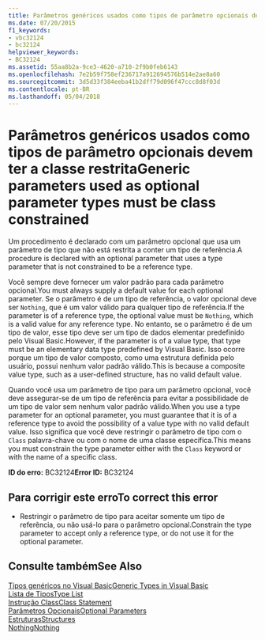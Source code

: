 ```yaml
---
title: Parâmetros genéricos usados como tipos de parâmetro opcionais devem ter a classe restrita
ms.date: 07/20/2015
f1_keywords:
- vbc32124
- bc32124
helpviewer_keywords:
- BC32124
ms.assetid: 55aa8b2a-9ce3-4620-a710-2f9b0feb6143
ms.openlocfilehash: 7e2b59f758ef236717a912694576b514e2ae8a60
ms.sourcegitcommit: 3d5d33f384eeba41b2dff79d096f47ccc8d8f03d
ms.contentlocale: pt-BR
ms.lasthandoff: 05/04/2018
---
```

# <a name="generic-parameters-used-as-optional-parameter-types-must-be-class-constrained"></a><span data-ttu-id="2e5c1-102">Parâmetros genéricos usados como tipos de parâmetro opcionais devem ter a classe restrita</span><span class="sxs-lookup"><span data-stu-id="2e5c1-102">Generic parameters used as optional parameter types must be class constrained</span></span>
<span data-ttu-id="2e5c1-103">Um procedimento é declarado com um parâmetro opcional que usa um parâmetro de tipo que não está restrita a conter um tipo de referência.</span><span class="sxs-lookup"><span data-stu-id="2e5c1-103">A procedure is declared with an optional parameter that uses a type parameter that is not constrained to be a reference type.</span></span>  
  
 <span data-ttu-id="2e5c1-104">Você sempre deve fornecer um valor padrão para cada parâmetro opcional.</span><span class="sxs-lookup"><span data-stu-id="2e5c1-104">You must always supply a default value for each optional parameter.</span></span> <span data-ttu-id="2e5c1-105">Se o parâmetro é de um tipo de referência, o valor opcional deve ser `Nothing`, que é um valor válido para qualquer tipo de referência.</span><span class="sxs-lookup"><span data-stu-id="2e5c1-105">If the parameter is of a reference type, the optional value must be `Nothing`, which is a valid value for any reference type.</span></span> <span data-ttu-id="2e5c1-106">No entanto, se o parâmetro é de um tipo de valor, esse tipo deve ser um tipo de dados elementar predefinido pelo Visual Basic.</span><span class="sxs-lookup"><span data-stu-id="2e5c1-106">However, if the parameter is of a value type, that type must be an elementary data type predefined by Visual Basic.</span></span> <span data-ttu-id="2e5c1-107">Isso ocorre porque um tipo de valor composto, como uma estrutura definida pelo usuário, possui nenhum valor padrão válido.</span><span class="sxs-lookup"><span data-stu-id="2e5c1-107">This is because a composite value type, such as a user-defined structure, has no valid default value.</span></span>  
  
 <span data-ttu-id="2e5c1-108">Quando você usa um parâmetro de tipo para um parâmetro opcional, você deve assegurar-se de um tipo de referência para evitar a possibilidade de um tipo de valor sem nenhum valor padrão válido.</span><span class="sxs-lookup"><span data-stu-id="2e5c1-108">When you use a type parameter for an optional parameter, you must guarantee that it is of a reference type to avoid the possibility of a value type with no valid default value.</span></span> <span data-ttu-id="2e5c1-109">Isso significa que você deve restringir o parâmetro de tipo com o `Class` palavra-chave ou com o nome de uma classe específica.</span><span class="sxs-lookup"><span data-stu-id="2e5c1-109">This means you must constrain the type parameter either with the `Class` keyword or with the name of a specific class.</span></span>  
  
 <span data-ttu-id="2e5c1-110">**ID do erro:** BC32124</span><span class="sxs-lookup"><span data-stu-id="2e5c1-110">**Error ID:** BC32124</span></span>  
  
## <a name="to-correct-this-error"></a><span data-ttu-id="2e5c1-111">Para corrigir este erro</span><span class="sxs-lookup"><span data-stu-id="2e5c1-111">To correct this error</span></span>  
  
-   <span data-ttu-id="2e5c1-112">Restringir o parâmetro de tipo para aceitar somente um tipo de referência, ou não usá-lo para o parâmetro opcional.</span><span class="sxs-lookup"><span data-stu-id="2e5c1-112">Constrain the type parameter to accept only a reference type, or do not use it for the optional parameter.</span></span>  
  
## <a name="see-also"></a><span data-ttu-id="2e5c1-113">Consulte também</span><span class="sxs-lookup"><span data-stu-id="2e5c1-113">See Also</span></span>  
 [<span data-ttu-id="2e5c1-114">Tipos genéricos no Visual Basic</span><span class="sxs-lookup"><span data-stu-id="2e5c1-114">Generic Types in Visual Basic</span></span>](../../../visual-basic/programming-guide/language-features/data-types/generic-types.md)  
 [<span data-ttu-id="2e5c1-115">Lista de Tipos</span><span class="sxs-lookup"><span data-stu-id="2e5c1-115">Type List</span></span>](../../../visual-basic/language-reference/statements/type-list.md)  
 [<span data-ttu-id="2e5c1-116">Instrução Class</span><span class="sxs-lookup"><span data-stu-id="2e5c1-116">Class Statement</span></span>](../../../visual-basic/language-reference/statements/class-statement.md)  
 [<span data-ttu-id="2e5c1-117">Parâmetros Opcionais</span><span class="sxs-lookup"><span data-stu-id="2e5c1-117">Optional Parameters</span></span>](../../../visual-basic/programming-guide/language-features/procedures/optional-parameters.md)  
 [<span data-ttu-id="2e5c1-118">Estruturas</span><span class="sxs-lookup"><span data-stu-id="2e5c1-118">Structures</span></span>](../../../visual-basic/programming-guide/language-features/data-types/structures.md)  
 [<span data-ttu-id="2e5c1-119">Nothing</span><span class="sxs-lookup"><span data-stu-id="2e5c1-119">Nothing</span></span>](../../../visual-basic/language-reference/nothing.md)
